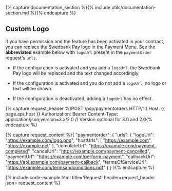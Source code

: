 {% capture documentation_section %}{% include utils/documentation-section.md %}{% endcapture %}

## Custom Logo

If you have permission and the feature has been activated in your contract, you
can replace the Swedbank Pay logo in the Payment Menu. See the **abbreviated**
example below with `logoUrl` present in the `paymentOrder` request's `urls`.

*   If the configuration is activated and you add a `logoUrl`, the Swedbank Pay
    logo will be replaced and the text changed accordingly.

*   If the configuration is activated and you do not add a `logoUrl`, no logo or
    text will be shown.

*   If the configuration is deactivated, adding a `logoUrl` has no effect.

{% capture request_header %}POST /psp/paymentorders HTTP/1.1
Host: {{ page.api_host }}
Authorization: Bearer <AccessToken>
Content-Type: application/json;version=3.x/2.0      // Version optional for 3.0 and 2.0{% endcapture %}

{% capture request_content %}{
    "paymentorder": {
        "urls": {
            "logoUrl": "https://example.com/logo.png",
            "hostUrls": [ "https://example.com", "https://example.net" ],
            "completeUrl": "https://example.com/payment-completed",
            "cancelUrl": "https://example.com/payment-cancelled",
            "paymentUrl": "https://example.com/perform-payment",
            "callbackUrl": "https://api.example.com/payment-callback",
            "termsOfServiceUrl": "https://example.com/termsandconditions.pdf"
        }
    }
}{% endcapture %}

{% include code-example.html
    title='Request'
    header=request_header
    json= request_content
    %}
